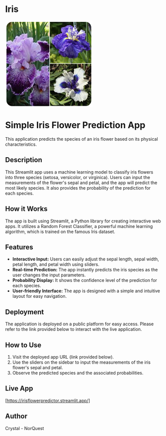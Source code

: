 # Iris
![Iris Flower](Iris%20Flowers.png)

# Simple Iris Flower Prediction App

This application predicts the species of an iris flower based on its physical characteristics.

## Description

This Streamlit app uses a machine learning model to classify iris flowers into three species (setosa, versicolor, or virginica). Users can input the measurements of the flower's sepal and petal, and the app will predict the most likely species. It also provides the probability of the prediction for each species.

## How it Works

The app is built using Streamlit, a Python library for creating interactive web apps. It utilizes a Random Forest Classifier, a powerful machine learning algorithm, which is trained on the famous Iris dataset.

## Features

- **Interactive Input:**  Users can easily adjust the sepal length, sepal width, petal length, and petal width using sliders.
- **Real-time Prediction:** The app instantly predicts the iris species as the user changes the input parameters.
- **Probability Display:** It shows the confidence level of the prediction for each species.
- **User-friendly Interface:** The app is designed with a simple and intuitive layout for easy navigation.


## Deployment

The application is deployed on a public platform for easy access. Please refer to the link provided below to interact with the live application.


## How to Use

1. Visit the deployed app URL (link provided below).
2. Use the sliders on the sidebar to input the measurements of the iris flower's sepal and petal.
3. Observe the predicted species and the associated probabilities.

## Live App

[https://irisflowerpredictor.streamlit.app/] 

## Author

Crystal - NorQuest


